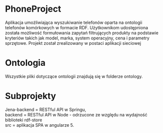# PhoneProject

Aplikacja umożliwiająca wyszukiwanie telefonów oparta na ontologii telefonów komórkowych
w formacie RDF. Użytkownikom udostępniona została możliwość formułowania zapytań
filtrujących produkty na podstawie kryteriów takich jak model, marka, system operacyjny,
cena i parametry sprzętowe. Projekt został zrealizowany w postaci aplikacji sieciowej

# Ontologia
Wszystkie pliki dotyczące ontologii znajdują się w folderze ontology.

# Subprojekty
Jena-backend = RESTful API w Springu, <br />
backend = RESTful API w Node - odrzucone ze względu na wydajność biblioteki rdf-store <br />
src = aplikacja SPA w angularze 5. <br />

